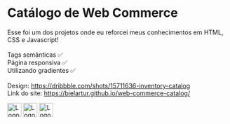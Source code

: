 # Catálogo de Web Commerce
Esse foi um dos projetos onde eu reforcei meus conhecimentos em HTML, CSS e Javascript!
<br/>
<br/>
Tags semânticas ✅
<br/>
Página responsiva ✅
<br/>
Utilizando gradientes ✅
<br/>
<br/>
Design: <a target="_blank" src="https://dribbble.com/shots/15711636-inventory-catalog">https://dribbble.com/shots/15711636-inventory-catalog</a>
<br/>
Link do site: <a target="_blank" src="https://bielartur.github.io/web-commerce-catalog/">https://bielartur.github.io/web-commerce-catalog/</a>
<div> 
  <img src="https://cdn.iconscout.com/icon/free/png-256/free-html5-logo-icon-download-in-svg-png-gif-file-formats--logos-pack-icons-722707.png" alt="Logo do HTML" width="32px"/>
  <img src="https://images.icon-icons.com/1826/PNG/512/4202020css3htmllogosocialsocialmedia-115668_115633.png" alt="Logo do CSS" width="32px"/>
  <img src="https://images.icon-icons.com/2108/PNG/512/javascript_icon_130900.png" alt="Logo do Javascript" width="32px"/>
</div>
